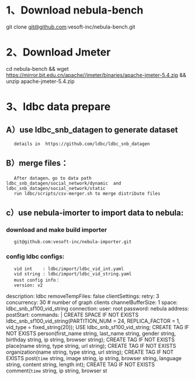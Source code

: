 # 1、Download nebula-bench 
   git clone git@github.com:vesoft-inc/nebula-bench.git
 
# 2、Download Jmeter
   cd nebula-bench &&  wget https://mirror.bit.edu.cn/apache//jmeter/binaries/apache-jmeter-5.4.zip  &&  unzip apache-jmeter-5.4.zip 
  
# 3、ldbc data prepare
##  A）use ldbc_snb_datagen to generate dataset
       details in  https://github.com/ldbc/ldbc_snb_datagen
   
##  B）merge files： 
       After datagen，go to data path ldbc_snb_datagen/social_network/dynamic  and ldbc_snb_datagen/social_network/static 
       run ldbc/scripts/csv-merger.sh to merge distribute files 

##  c）use nebula-imorter to import data to nebula:
###    download and make build importer
       git@github.com:vesoft-inc/nebula-importer.git
###    config ldbc configs:     
       vid int    : ldbc/import/ldbc_vid_int.yaml
       vid string : ldbc/import/ldbc_vid_string.yaml
       must config info：
       version: v2
description: ldbc
removeTempFiles: false
clientSettings:
  retry: 3
  concurrency: 30 # number of graph clients
  channelBufferSize: 1
  space: ldbc_snb_sf100_vid_string
  connection:
    user: root
    password: nebula
    address:
  postStart:
    commands: |
      CREATE SPACE IF NOT EXISTS ldbc_snb_sf100_vid_string(PARTITION_NUM = 24, REPLICA_FACTOR = 1, vid_type = fixed_string(20));
      USE ldbc_snb_sf100_vid_string;
      CREATE TAG IF NOT EXISTS person(first_name string, last_name string, gender string, birthday string, ip string, browser string);
      CREATE TAG IF NOT EXISTS place(name string, type string, url string);
      CREATE TAG IF NOT EXISTS organization(name string, type string, url string);
      CREATE TAG IF NOT EXISTS post(`time` string, image string, ip string, browser string, language string, content string, length int);
      CREATE TAG IF NOT EXISTS comment(`time` string, ip string, browser st
   
       
     
   
